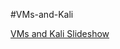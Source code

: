 #VMs-and-Kali


[VMs and Kali Slideshow](https://49thsecuritydivision.github.io/slideshows/VMs-and-Kali)
